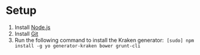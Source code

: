 # Setup
1. Install [Node.js](https://nodejs.org/)
2. Install [Git](http://git-scm.com/book/en/v2/Getting-Started-Installing-Git)
2. Run the following command to install the Kraken generator: 
`[sudo] npm install -g yo generator-kraken bower grunt-cli`
